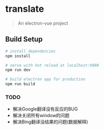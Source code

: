 # translate

> An electron-vue project

## Build Setup

``` bash
# install dependencies
npm install

# serve with hot reload at localhost:9080
npm run dev

# build electron app for production
npm run build

```

### TODO
- 解决Google翻译没有反应的BUG
- 解决关闭所有window的问题
- 解决Bing翻译没结果的问题(数据解释)
